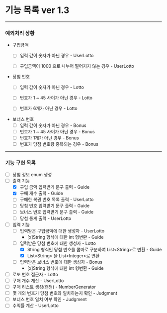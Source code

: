 # 기능 목록 ver 1.3
<hr>

### 예외처리 상황
- 구입금액
  - [ ] 입력 값이 숫자가 아닌 경우 - UserLotto
  - [ ] 구입금액이 1000 으로 나누어 떨어지지 않는 경우 - UserLotto


- 당첨 번호
  - [ ] 입력 값이 숫자가 아닌 경우 - Lotto
  - [ ] 번호가 1 ~ 45 사이가 아닌 경우 - Lotto
  - [ ] 번호가 6개가 아닌 경우 - Lotto


- 보너스 번호
  - [ ] 입력 값이 숫자가 아닌 경우 - Bonus
  - [ ] 번호가 1 ~ 45 사이가 아닌 경우 - Bonus
  - [ ] 번호가 1개가 아닌 경우 - Bonus
  - [ ] 번호가 당첨 번호랑 중복되는 경우 - Bonus

<hr>

### 기능 구현 목록

- [ ] 당첨 정보 enum 생성
- [ ] 출력 기능
  - [x] 구입 금액 입력받기 문구 출력 - Guide
  - [x] 구매 개수 출력 - Guide
  - [ ] 구매한 복권 번호 목록 출력 - UserLotto
  - [ ] 당첨 번호 입력받기 문구 출력 - Guide
  - [ ] 보너스 번호 입력받기 문구 출력 - Guide
  - [ ] 당첨 통계 출력 - UserLotto
- [ ] 입력 기능
  - [ ] 입력받은 구입금액에 대한 생성자 - UserLotto
    - [x]String 형식에 대한 int 형변환 - Guide
  - [ ] 입력받은 당첨 번호에 대한 생성자 - Lotto
    - [x] String 형식인 당첨 번호를 콤마로 구분하여 List\<String>로 변환 - Guide
    - [x] List\<String> 을 List\<Integer>로 변환
  - [ ] 입력받은 보너스 번호에 대한 생성자 - Bonus
    - [x]String 형식에 대한 int 형변환 - Guide

- [ ] 로또 번호 접근자 - Lotto
- [ ] 구매 개수 계산 - UserLotto
- [ ] 구매 리스트 생성(랜덤) - NumberGenerator
- [ ] 몇 개의 번호가 당첨 번호와 일치하는지 확인 - Judgment
- [ ] 보너스 번호 일치 여부 확인 - Judgment
- [ ] 수익률 계산 - UserLotto